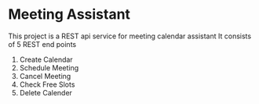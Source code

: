 # Meeting Assistant

This project is a REST api service for meeting calendar assistant
It consists of 5 REST end points
1. Create Calendar
2. Schedule Meeting
3. Cancel Meeting
4. Check Free Slots
5. Delete Calender


